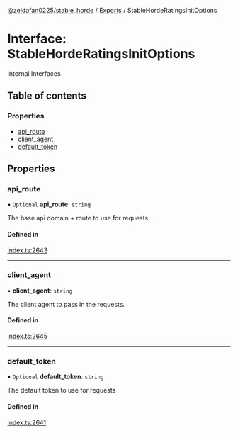 [@zeldafan0225/stable_horde](../README.md) / [Exports](../modules.md) / StableHordeRatingsInitOptions

# Interface: StableHordeRatingsInitOptions

Internal Interfaces

## Table of contents

### Properties

- [api\_route](StableHordeRatingsInitOptions.md#api_route)
- [client\_agent](StableHordeRatingsInitOptions.md#client_agent)
- [default\_token](StableHordeRatingsInitOptions.md#default_token)

## Properties

### api\_route

• `Optional` **api\_route**: `string`

The base api domain + route to use for requests

#### Defined in

[index.ts:2643](https://github.com/ZeldaFan0225/stable_horde/blob/4f15ca1/index.ts#L2643)

___

### client\_agent

• **client\_agent**: `string`

The client agent to pass in the requests.

#### Defined in

[index.ts:2645](https://github.com/ZeldaFan0225/stable_horde/blob/4f15ca1/index.ts#L2645)

___

### default\_token

• `Optional` **default\_token**: `string`

The default token to use for requests

#### Defined in

[index.ts:2641](https://github.com/ZeldaFan0225/stable_horde/blob/4f15ca1/index.ts#L2641)
